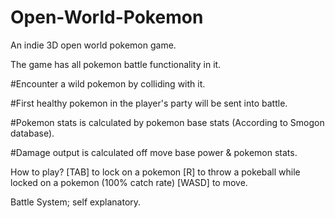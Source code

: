 # Open-World-Pokemon
An indie 3D open world pokemon game.

The game has all pokemon battle functionality in it.

#Encounter a wild pokemon by colliding with it.

#First healthy pokemon in the player's party will be sent into battle.

#Pokemon stats is calculated by pokemon base stats (According to Smogon database).

#Damage output is calculated off move base power & pokemon stats.

How to play?
[TAB] to lock on a pokemon
[R] to throw a pokeball while locked on a pokemon (100% catch rate)
[WASD] to move.

Battle System; self explanatory.

